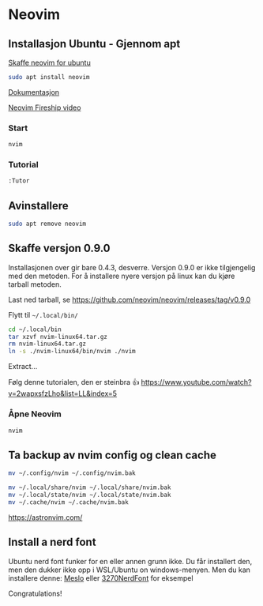 # Neovim 

## Installasjon Ubuntu - Gjennom apt

[Skaffe neovim for ubuntu](https://github.com/neovim/neovim/wiki/Installing-Neovim#ubuntu)

```bash
sudo apt install neovim
```

[Dokumentasjon](https://neovim.io/doc/user/)

[Neovim Fireship video](https://www.youtube.com/watch?v=c4OyfL5o7DU)

### Start

```bash
nvim
```

### Tutorial

```bash
:Tutor
```

## Avinstallere

```bash
sudo apt remove neovim
```

## Skaffe versjon 0.9.0

Installasjonen over gir bare 0.4.3, desverre. Versjon 0.9.0 er ikke tilgjengelig med den metoden. For å installere nyere versjon på linux kan du kjøre tarball metoden.

Last ned tarball, se https://github.com/neovim/neovim/releases/tag/v0.9.0

Flytt til `~/.local/bin/`

```bash
cd ~/.local/bin
tar xzvf nvim-linux64.tar.gz
rm nvim-linux64.tar.gz
ln -s ./nvim-linux64/bin/nvim ./nvim
```

Extract...

Følg denne tutorialen, den er steinbra :+1: https://www.youtube.com/watch?v=2wapxsfzLho&list=LL&index=5

### Åpne Neovim

```bash
nvim
```

## Ta backup av nvim config og clean cache


```bash
mv ~/.config/nvim ~/.config/nvim.bak
```

```bash
mv ~/.local/share/nvim ~/.local/share/nvim.bak
mv ~/.local/state/nvim ~/.local/state/nvim.bak
mv ~/.cache/nvim ~/.cache/nvim.bak
```

https://astronvim.com/

## Install a nerd font

Ubuntu nerd font funker for en eller annen grunn ikke. Du får installert den, men den dukker ikke opp i WSL/Ubuntu on windows-menyen. 
Men du kan installere denne: [Meslo](https://github.com/romkatv/dotfiles-public/blob/master/.local/share/fonts/NerdFonts/MesloLGS%20NF%20Regular.ttf) 
eller [3270NerdFont](https://github.com/ryanoasis/nerd-fonts/blob/master/patched-fonts/3270/Regular/3270NerdFont-Regular.ttf) for eksempel

Congratulations!
